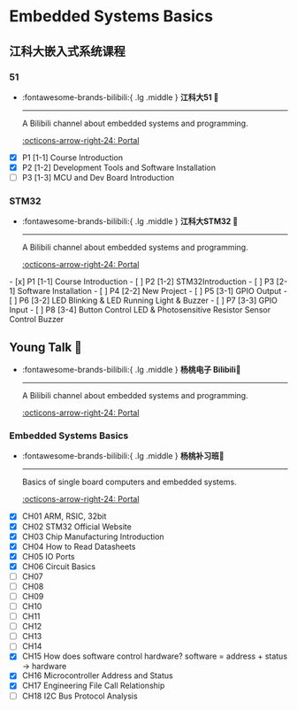 # Embedded Systems Basics

## 江科大嵌入式系统课程

### 51
<div class="grid cards" markdown>

-   :fontawesome-brands-bilibili:{ .lg .middle } __江科大51 🎯__

    ---

    A Bilibili channel about embedded systems and programming.

    [:octicons-arrow-right-24: <a href="https://www.bilibili.com/video/BV1Mb411e7re/?spm_id_from=333.999.0.0&vd_source=5a427660f0337fedc22d4803661d493f" target="_blank"> Portal </a>](#)

</div>

- [x] P1 [1-1] Course Introduction
- [x] P2 [1-2] Development Tools and Software Installation
- [ ] P3 [1-3] MCU and Dev Board Introduction

### STM32 

<div class="grid cards" markdown>

-   :fontawesome-brands-bilibili:{ .lg .middle } __江科大STM32 🎯__

    ---

    A Bilibili channel about embedded systems and programming.

    [:octicons-arrow-right-24: <a href="https://www.bilibili.com/video/BV1th411z7sn/?spm_id_from=333.999.0.0&vd_source=5a427660f0337fedc22d4803661d493f" target="_blank"> Portal </a>](#)

</div>
- [x] P1 [1-1] Course Introduction
- [ ] P2 [1-2] STM32Introduction
- [ ] P3 [2-1] Software Installation
- [ ] P4 [2-2] New Project
- [ ] P5 [3-1] GPIO Output
- [ ] P6 [3-2] LED Blinking & LED Running Light & Buzzer
- [ ] P7 [3-3] GPIO Input
- [ ] P8 [3-4] Button Control LED & Photosensitive Resistor Sensor Control Buzzer


## Young Talk 🎯

<div class="grid cards" markdown>

-   :fontawesome-brands-bilibili:{ .lg .middle } __杨桃电子 Bilibili🎯__

    ---

    A Bilibili channel about embedded systems and programming.

    [:octicons-arrow-right-24: <a href="https://space.bilibili.com/277276709" target="_blank"> Portal </a>](#)

</div>

### Embedded Systems Basics

<div class="grid cards" markdown>

-   :fontawesome-brands-bilibili:{ .lg .middle } __杨桃补习班🎯__

    ---

    Basics of single board computers and embedded systems.

    [:octicons-arrow-right-24: <a href="https://space.bilibili.com/277276709" target="_blank"> Portal </a>](#)

</div>

- [x] CH01 ARM, RSIC, 32bit
- [x] CH02 STM32 Official Website
- [x] CH03 Chip Manufacturing Introduction
- [x] CH04 How to Read Datasheets
- [x] CH05 IO Ports
- [x] CH06 Circuit Basics
- [ ] CH07
- [ ] CH08
- [ ] CH09
- [ ] CH10
- [ ] CH11
- [ ] CH12
- [ ] CH13
- [ ] CH14
- [x] CH15 How does software control hardware? software = address + status -> hardware
- [x] CH16 Microcontroller Address and Status
- [x] CH17 Engineering File Call Relationship
- [ ] CH18 I2C Bus Protocol Analysis 